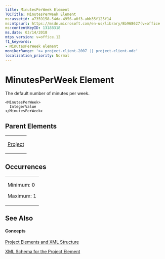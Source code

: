 ```yaml
---
title: MinutesPerWeek Element
TOCTitle: MinutesPerWeek Element
ms:assetid: a7359158-54da-4956-a0f3-abb35f125f14
ms:mtpsurl: https://msdn.microsoft.com/en-us/library/Bb968627(v=office.12)
ms:contentKeyID: 13188318
ms.date: 03/14/2018
mtps_version: v=office.12
f1_keywords:
- MinutesPerWeek element
monikerRange: '>= project-client-2007 || project-client-odc'
localization_priority: Normal
---
```


# MinutesPerWeek Element




The default number of minutes per week.

    <MinutesPerWeek>
      IntegerValue
    </MinutesPerWeek>

## Parent Elements

<table>
<colgroup>
<col style="width: 100%" />
</colgroup>
<tbody>
<tr class="odd">
<td><p><a href="project-element.md">Project</a></p></td>
</tr>
</tbody>
</table>

## Occurrences

<table>
<colgroup>
<col style="width: 100%" />
</colgroup>
<tbody>
<tr class="odd">
<td><p>Minimum: 0</p>
<p>Maximum: 1</p></td>
</tr>
</tbody>
</table>

## See Also

#### Concepts

[Project Elements and XML Structure](project-elements-and-xml-structure.md)

[XML Schema for the Project Element](xml-schema-for-the-project-element.md)

